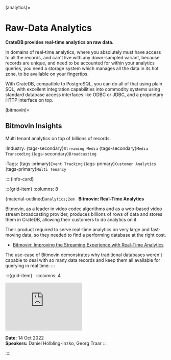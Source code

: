 (analytics)=
# Raw-Data Analytics

**CrateDB provides real-time analytics on raw data.**

In domains of real-time analytics, where you absolutely must have access to all
the records, and can't live with any down-sampled variant, because records are
unique, and need to be accounted for within your analytics queries, you need a
storage system which manages all the data in its hot zone, to be available on
your fingertips.

With CrateDB, compatible to PostgreSQL, you can do all of that using plain SQL,
with excellent integration capabilities into commodity systems using standard
database access interfaces like ODBC or JDBC, and a proprietary HTTP interface
on top.


(bitmovin)=
## Bitmovin Insights

Multi tenant analytics on top of billions of records.

:Industry:
    {tags-secondary}`Streaming Media` {tags-secondary}`Media Transcoding`
    {tags-secondary}`Broadcasting`

:Tags:
    {tags-primary}`Event Tracking` {tags-primary}`Customer Analytics`
    {tags-primary}`Multi Tenancy`


::::{info-card}

:::{grid-item}
:columns: 8

{material-outlined}`analytics;2em` &nbsp; **Bitmovin: Real-Time Analytics**

Bitmovin, as a leader in video codec algorithms and as a web-based video
stream broadcasting provider, produces billions of rows of data and stores
them in CrateDB, allowing their customers to do analytics on it.

Their product required to serve real-time analytics on very large and fast-moving
data, so they needed to find a performing database at the right cost.

- [Bitmovin: Improving the Streaming Experience with Real-Time Analytics]

The use-case of Bitmovin demonstrates why traditional databases weren't capable
to deal with so many data records and keep them all available for querying in
real time.
:::

:::{grid-item} &nbsp;
:columns: 4

<iframe width="240" src="https://www.youtube-nocookie.com/embed/4BPApD0Piyc?si=J0w5yG56Ld4fIXfm" title="YouTube video player" frameborder="0" allow="accelerometer; autoplay; clipboard-write; encrypted-media; gyroscope; picture-in-picture; web-share" allowfullscreen></iframe>

**Date:** 14 Oct 2022 \
**Speakers:** Daniel Hölbling-Inzko, Georg Traar
:::

::::


[Bitmovin: Improving the Streaming Experience with Real-Time Analytics]: https://youtu.be/4BPApD0Piyc?feature=shared
